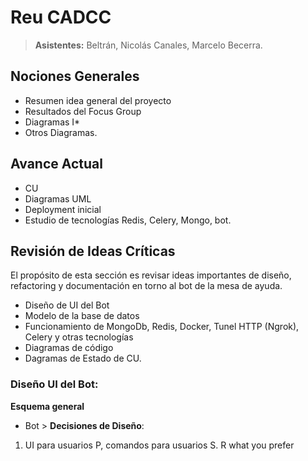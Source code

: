 # Reu CADCC
> **Asistentes:** Beltrán, Nicolás Canales, Marcelo Becerra.

## Nociones Generales
- Resumen idea general del proyecto
- Resultados del Focus Group
- Diagramas I*
- Otros Diagramas.

## Avance Actual
- CU
- Diagramas UML
- Deployment inicial
- Estudio de tecnologías Redis, Celery, Mongo, bot.

## Revisión de Ideas Críticas
El propósito de esta sección es revisar ideas importantes de diseño, refactoring y documentación en torno al bot de la mesa de ayuda.
- Diseño de UI del Bot
- Modelo de la base de datos
- Funcionamiento de MongoDb, Redis, Docker, Tunel HTTP (Ngrok), Celery y otras tecnologías
- Diagramas de código
- Dagramas de Estado de CU.

### Diseño UI del Bot:
**Esquema general**
- Bot >
**Decisiones de Diseño**:
1. UI para usuarios P, comandos para usuarios S. R what you prefer
